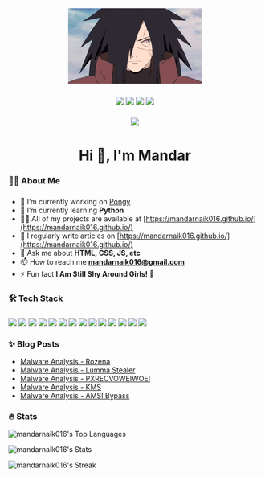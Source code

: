 <div align="center">
  <img height="150" src="https://raw.githubusercontent.com/mandarnaik016/mandarnaik016/master/madara.webp"  />
</div>

###

<div align="center">

[![](https://img.shields.io/badge/-LinkedIn-0077B5?style=for-the-badge&logo=linkedin&logoColor=fff)](https://www.linkedin.com/in/mandarnaik016/) 
[![](https://img.shields.io/badge/-Instagram-E4405F?style=for-the-badge&logo=instagram&logoColor=fff)](https://instagram.com/_mandar_naik_) 
[![](https://img.shields.io/badge/-Youtube-FF0000?style=for-the-badge&logo=youtube&logoColor=fff)](https://youtube.com/@thenaikpost) 
[![](https://img.shields.io/badge/-Twitter-1DA1F2?style=for-the-badge&logo=x&logoColor=fff)](https://x.com/_md_naik) 

</div>

###

<div align="center">
  <img src="https://visitor-badge.laobi.icu/badge?page_id=mandarnaik016.mandarnaik016&"  />
</div>

###

<h1 align="center">Hi 👋, I'm Mandar</h1>

###

<h3 align="left">👩‍💻  About Me</h3>

###

- 🔭 I’m currently working on [Pongy](https://github.com/mandarnaik016/Pongy)
- 🌱 I’m currently learning **Python**
- 👨‍💻 All of my projects are available at [https://mandarnaik016.github.io/](https://mandarnaik016.github.io/)
- 📝 I regularly write articles on [https://mandarnaik016.github.io/](https://mandarnaik016.github.io/)
- 💬 Ask me about **HTML, CSS, JS, etc**
- 📫 How to reach me **mandarnaik016@gmail.com**
- ⚡ Fun fact **I Am Still Shy Around Girls!** :smiling_face_with_tear:

###

<h3 align="left">🛠  Tech Stack</h3>

###

![](https://img.shields.io/badge/-C-085E9F?style=for-the-badge&logo=C&logoColor=fff) 
![](https://img.shields.io/badge/-Python-275277?style=for-the-badge&logo=Python&logoColor=fff)
![](https://img.shields.io/badge/-HTML-E34F26?style=for-the-badge&logo=html5&logoColor=fff)
![](https://img.shields.io/badge/-CSS-1572B6?style=for-the-badge&logo=css3&logoColor=fff)
![](https://img.shields.io/badge/-JS-F7DF1E?style=for-the-badge&logo=javascript&logoColor=fff)
![](https://img.shields.io/badge/-Bootstrap-6E2CF5?style=for-the-badge&logo=bootstrap&logoColor=fff)
![](https://img.shields.io/badge/-Gulp-CF4647?style=for-the-badge&logo=gulp&logoColor=fff)
![](https://img.shields.io/badge/-Node-5FA04E?style=for-the-badge&logo=nodedotjs&logoColor=fff)
![](https://img.shields.io/badge/-Notepad++-90E59A?style=for-the-badge&logo=notepadplusplus&logoColor=fff)
![](https://img.shields.io/badge/-VScodium-2F80ED?style=for-the-badge&logo=vscodium&logoColor=fff)
![](https://img.shields.io/badge/-Windows-0078D4?style=for-the-badge&logo=windows&logoColor=fff)
![](https://img.shields.io/badge/-Linux-000000?style=for-the-badge&logo=linux&logoColor=fff)
![](https://img.shields.io/badge/-Linux_Mint-87CF3E?style=for-the-badge&logo=linuxmint&logoColor=fff)
![](https://img.shields.io/badge/-Kali_Linux-557C94?style=for-the-badge&logo=kalilinux&logoColor=fff)

###

<h3 align="left">✨ Blog Posts</h3>

<!-- BLOG-POST-LIST:START -->
- [Malware Analysis - Rozena](https://mandarnaik016.in/blog/2024-10-19-malware-analysis-rozena/)
- [Malware Analysis - Lumma Stealer](https://mandarnaik016.in/blog/2024-10-05-malware-analysis-lumma-stealer/)
- [Malware Analysis - PXRECVOWEIWOEI](https://mandarnaik016.in/blog/2024-09-21-malware-analysis-pxrecvoweiwoei/)
- [Malware Analysis - KMS](https://mandarnaik016.in/blog/2024-09-07-malware-analysis-kms/)
- [Malware Analysis - AMSI Bypass](https://mandarnaik016.in/blog/2024-06-09-malware-analysis-amsi-bypass/)
<!-- BLOG-POST-LIST:END -->

###
<h3 align="left">🔥  Stats</h3>

![mandarnaik016's Top Languages](https://github-readme-stats.vercel.app/api/top-langs/?username=mandarnaik016&theme=dark&show_icons=true&hide_border=true&layout=compact)

![mandarnaik016's Stats](https://github-readme-stats.vercel.app/api?username=mandarnaik016&theme=dark&show_icons=true&hide_border=true&count_private=true)

![mandarnaik016's Streak](https://github-readme-streak-stats.herokuapp.com/?user=mandarnaik016&theme=dark&hide_border=true)
